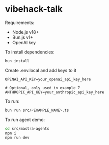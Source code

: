 # vibehack-talk

Requirements:
- Node.js v18+
- Bun.js v1+
- OpenAI key

To install dependencies:

```bash
bun install
```

Create .env.local and add keys to it
```
OPENAI_API_KEY=your_openai_api_key_here

# Optional, only used in example 7
ANTHROPIC_API_KEY=your_anthropic_api_key_here
```

To run:

```bash
bun run src/<EXAMPLE_NAME>.ts
```


To run agent demo:

```bash
cd src/mastra-agents
npm i
npm run dev
```

